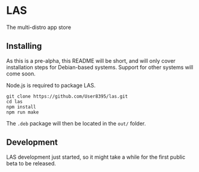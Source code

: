 # LAS
The multi-distro app store

## Installing
As this is a pre-alpha, this README will be short, and will only cover installation steps for Debian-based systems. Support for other systems will come soon.

Node.js is required to package LAS.


```
git clone https://github.com/User8395/las.git
cd las
npm install
npm run make
```

The `.deb` package will then be located in the `out/` folder.

## Development
LAS development just started, so it might take a while for the first public beta to be released.
